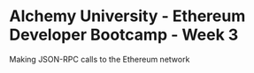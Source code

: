 # Alchemy University - Ethereum Developer Bootcamp - Week 3
Making JSON-RPC calls to the Ethereum network
